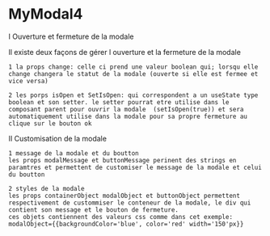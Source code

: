 # MyModal4


I Ouverture et fermeture de la modale

Il existe deux façons de gérer l ouverture et la fermeture de la modale

    1 la props change: celle ci prend une valeur boolean qui; lorsqu elle change changera le statut de la modale (ouverte si elle est fermee et vice versa)

    2 les porps isOpen et SetIsOpen: qui correspondent a un useState type boolean et son setter. le setter pourrat etre utilise dans le composant parent pour ouvrir la modale  (setIsOpen(true)) et sera automatiquement utilise dans la modale pour sa propre fermeture au clique sur le bouton ok

II Customisation de la modale

    1 message de la modale et du boutton
    les props modalMessage et buttonMessage perinent des strings en paramtres et permettent de customiser le message de la modale et celui du boutton
    
    2 styles de la modale
    les props containerObject modalObject et buttonObject permettent respectivement de custommiser le conteneur de la modale, le div qui contient son message et le bouton de fermeture.
    ces objets contiennent des valeurs css comme dans cet exemple:
    modalObject={{backgroundColor='blue', color='red' width='150'px}}

